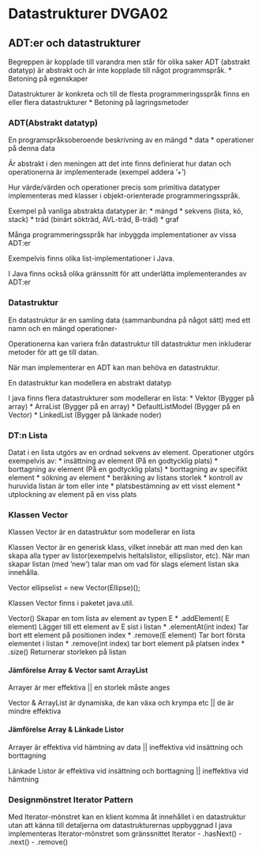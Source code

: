# Datastrukturer DVGA02

## ADT:er och datastrukturer
Begreppen är kopplade till varandra men står för olika saker
ADT (abstrakt datatyp) är abstrakt och är inte kopplade till något programmspråk.
	* Betoning på egenskaper

Datastrukturer är konkreta och till de flesta programmeringsspråk finns en eller flera datastrukturer
	* Betoning på lagringsmetoder

### ADT(Abstrakt datatyp)
En programspråksoberoende beskrivning av en mängd
	* data
	* operationer på denna data

Är abstrakt i den meningen att det inte finns definierat hur datan och operationerna är implementerade (exempel addera ’+’)

Hur värde/värden och operationer precis som primitiva datatyper implementeras med klasser i objekt-orienterade programmeringsspråk.

Exempel på vanliga abstrakta datatyper är:
	* mängd
	* sekvens (lista, kö, stack)
	* träd (binärt sökträd, AVL-träd, B-träd)
	* graf

Många programmeringsspråk har inbyggda implementationer av vissa ADT:er

Exempelvis finns olika list-implementationer i Java.

I Java finns också olika gränssnitt för att underlätta implementerandes av ADT:er

### Datastruktur
En datastruktur är en samling data (sammanbundna på något sätt) med ett namn och en mängd operationer-

Operationerna kan variera från datastruktur till datastruktur men inkluderar metoder för att ge till datan.

När man implementerar en ADT kan man behöva en datastruktur.

En datastruktur kan modellera en abstrakt datatyp

I java finns flera datastrukturer som modellerar en lista:
	* Vektor   (Bygger på array)
	* ArraList (Bygger på en array)
	* DefaultListModel (Bygger på en Vector)
	* LinkedList (Bygger på länkade noder)


### DT:n Lista
Datat i en lista utgörs av en ordnad sekvens av element.
Operationer utgörs exempelvis av:
	* insättning av element (På en godtycklig plats)
	* borttagning av element (På en godtycklig plats)
	* borttagning av specifikt element
	* sökning av element
	* beräkning av listans storlek
	* kontroll av huruvida listan är tom eller inte
	* platsbestämning av ett visst element
	* utplockning av element på en viss plats

### Klassen Vector
Klassen Vector är en datastruktur som modellerar en lista

Klassen Vector är en generisk klass, vilket innebär att man med den kan skapa alla typer av listor(exempelvis heltalslistor, ellipslistor, etc).
När man skapar listan (med ’new’) talar man om vad för slags element listan ska innehålla.

Vector <Ellipse> ellipselist = new Vector(Ellipse)();

Klassen Vector finns i paketet java.util.

Vector<E>() Skapar en tom lista av element av typen E
	* .addElement( E element) Lägger till ett element av E sist i listan
	* .elementAt(int index) Tar bort ett element på positionen index
	* .remove(E element) Tar bort första elementet i listan
	* .remove(int index) tar bort element på platsen index
	* .size() Returnerar storleken på listan



#### Jämförelse Array & Vector samt ArrayList

Arrayer är mer effektiva || en storlek måste anges

Vector & ArrayList är dynamiska, de kan växa och krympa etc || de är mindre effektiva

#### Jämförelse Array & Länkade Listor

Arrayer är effektiva vid hämtning av data || ineffektiva vid insättning och borttagning

Länkade Listor är effektiva vid insättning och borttagning || ineffektiva vid hämtning


### Designmönstret Iterator Pattern
Med Iterator-mönstret kan en klient komma åt innehållet i en datastruktur utan att känna till detaljerna om datastrukturernas uppbyggnad
I java implementeras Iterator-mönstret som gränssnittet Iterator
	- .hasNext()
	- .next()
	- .remove()
